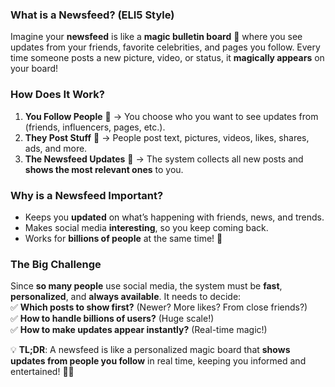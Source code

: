### **What is a Newsfeed? (ELI5 Style)**
Imagine your **newsfeed** is like a **magic bulletin board** 📜 where you see updates from your friends, favorite celebrities, and pages you follow. Every time someone posts a new picture, video, or status, it **magically appears** on your board!  

### **How Does It Work?**  
1. **You Follow People** 👥 → You choose who you want to see updates from (friends, influencers, pages, etc.).  
2. **They Post Stuff** 📝 → People post text, pictures, videos, likes, shares, ads, and more.  
3. **The Newsfeed Updates** 🔄 → The system collects all new posts and **shows the most relevant ones** to you.  

### **Why is a Newsfeed Important?**  
- Keeps you **updated** on what’s happening with friends, news, and trends.  
- Makes social media **interesting**, so you keep coming back.  
- Works for **billions of people** at the same time! 🚀  

### **The Big Challenge**  
Since **so many people** use social media, the system must be **fast**, **personalized**, and **always available**. It needs to decide:  
✅ **Which posts to show first?** (Newer? More likes? From close friends?)  
✅ **How to handle billions of users?** (Huge scale!)  
✅ **How to make updates appear instantly?** (Real-time magic!)  

💡 **TL;DR**: A newsfeed is like a personalized magic board that **shows updates from people you follow** in real time, keeping you informed and entertained! 🎉📲
